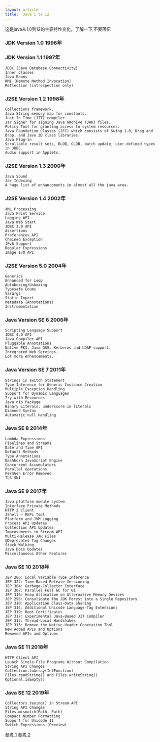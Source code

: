 ```yaml
---
layout: article
title:  Java 1 to 12
---
```

这是java从1.0到12的主要特性变化，了解一下,不要落伍

### JDK Version 1.0 1996年

### JDK Version 1.1 1997年
```
JDBC (Java Database Connectivity)
Inner Classes
Java Beans
RMI (Remote Method Invocation)
Reflection (introspection only)
```

### J2SE Version 1.2 1998年
```
Collections framework.
Java String memory map for constants.
Just In Time (JIT) compiler.
Jar Signer for signing Java ARchive (JAR) files.
Policy Tool for granting access to system resources.
Java Foundation Classes (JFC) which consists of Swing 1.0, Drag and Drop, and Java 2D class libraries.
Java Plug-in
Scrollable result sets, BLOB, CLOB, batch update, user-defined types in JDBC.
Audio support in Applets.
```

### J2SE Version 1.3 2000年
```
Java Sound
Jar Indexing
A huge list of enhancements in almost all the java area.
```

### J2SE Version 1.4 2002年
```
XML Processing
Java Print Service
Logging API
Java Web Start
JDBC 3.0 API
Assertions
Preferences API
Chained Exception
IPv6 Support
Regular Expressions
Image I/O API
```

### J2SE Version 5.0 2004年
```
Generics
Enhanced for Loop
Autoboxing/Unboxing
Typesafe Enums
Varargs
Static Import
Metadata (Annotations)
Instrumentation
```

### Java Version SE 6 2006年
```
Scripting Language Support
JDBC 4.0 API
Java Compiler API
Pluggable Annotations
Native PKI, Java GSS, Kerberos and LDAP support.
Integrated Web Services.
Lot more enhancements.
```

### Java Version SE 7 2011年
```
Strings in switch Statement
Type Inference for Generic Instance Creation
Multiple Exception Handling
Support for Dynamic Languages
Try with Resources
Java nio Package
Binary Literals, underscore in literals
Diamond Syntax
Automatic null Handling
```

### Java SE 8 2014年
```
Lambda Expressions
Pipelines and Streams
Date and Time API
Default Methods
Type Annotations
Nashhorn JavaScript Engine
Concurrent Accumulators
Parallel operations
PermGen Error Removed
TLS SNI
```

### Java SE 9 2017年
```
Java platform module system
Interface Private Methods
HTTP 2 Client
JShell – REPL Tool
Platform and JVM Logging
Process API Updates
Collection API Updates
Improvements in Stream API
Multi-Release JAR Files
@Deprecated Tag Changes
Stack Walking
Java Docs Updates
Miscellaneous Other Features
```

### Java SE 10 2018年
```
JEP 286: Local Variable Type Inference
JEP 322: Time-Based Release Versioning
JEP 304: Garbage-Collector Interface
JEP 307: Parallel Full GC for G1
JEP 316: Heap Allocation on Alternative Memory Devices
JEP 296: Consolidate the JDK Forest into a Single Repository
JEP 310: Application Class-Data Sharing
JEP 314: Additional Unicode Language-Tag Extensions
JEP 319: Root Certificates
JEP 317: Experimental Java-Based JIT Compiler
JEP 312: Thread-Local Handshakes
JEP 313: Remove the Native-Header Generation Tool
New Added APIs and Options
Removed APIs and Options
```

### Java SE 11 2018年
```
HTTP Client API
Launch Single-File Programs Without Compilation
String API Changes
Collection.toArray(IntFunction)
Files.readString() and Files.writeString()
Optional.isEmpty()
```

### Java SE 12 2019年
```
Collectors.teeing() in Stream API
String API Changes
Files.mismatch(Path, Path)
Compact Number Formatting
Support for Unicode 11
Switch Expressions (Preview)
```



[参考 1](https://javapapers.com/core-java/java-features-and-history/)
[参考 2](https://howtodoinjava.com/java-version-wise-features-history/)